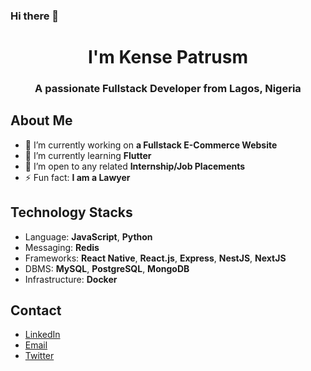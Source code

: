### Hi there 👋

<h1 align="center">I'm Kense Patrusm</h1>
<h3 align="center">A passionate Fullstack Developer from Lagos, Nigeria</h3>

## About Me
- 🔭 I’m currently working on **a Fullstack E-Commerce Website**
- 🌱 I’m currently learning **Flutter**
- 👯 I’m open to any related **Internship/Job Placements**
- ⚡ Fun fact: **I am a Lawyer**

## Technology Stacks
- Language: **JavaScript**, **Python**
- Messaging: **Redis**
- Frameworks: **React Native**, **React.js**, **Express**, **NestJS**, **NextJS**
- DBMS: **MySQL**, **PostgreSQL**, **MongoDB**
- Infrastructure: **Docker**

## Contact
- [LinkedIn](https://www.linkedin.com/in/kensepatrusm/)
- [Email](kensepatrusm@gmail.com)
- [Twitter](https://twitter.com/DrKenstein)
